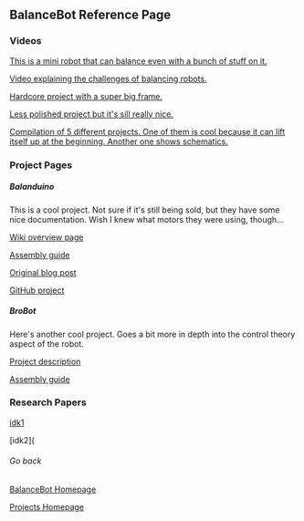 ## BalanceBot Reference Page

### Videos

[This is a mini robot that can balance even with a bunch of stuff on it.](https://www.youtube.com/watch?v=w6VqASRawgg)

[Video explaining the challenges of balancing robots.](https://www.youtube.com/watch?v=U3vAoJhIWms)

[Hardcore project with a super big frame.](https://www.youtube.com/watch?v=EwrQEsFmL4E)

[Less polished project but it's sill really nice.](https://www.youtube.com/watch?v=poWP-RpPa3g)

[Compilation of 5 different projects. One of them is cool because it can lift itself up at the beginning. Another one shows schematics.](https://www.youtube.com/watch?v=0xegrfraf4k)

### Project Pages

##### Balanduino

This is a cool project. Not sure if it's still being sold, but they have some nice documentation. Wish I knew what motors they were using, though...

[Wiki overview page](http://wiki.balanduino.net/Overview)

[Assembly guide](http://wiki.balanduino.net/Assembly_guide)

[Original blog post](http://blog.tkjelectronics.dk/2012/03/the-balancing-robot/)

[GitHub project](https://github.com/TKJElectronics/Balanduino/tree/master/Firmware/Balanduino)

##### BroBot

Here's another cool project. Goes a bit more in depth into the control theory aspect of the robot.

[Project description](https://www.jjrobots.com/projects-2/b-robot/)

[Assembly guide](https://www.jjrobots.com/b-robot-evo-2-assembly-guide/)

### Research Papers

[idk1](https://kth.diva-portal.org/smash/get/diva2:916184/FULLTEXT01.pdf)

[idk2](

###### Go back

[BalanceBot Homepage](https://vashmata.github.io/BalanceBot/)

[Projects Homepage](https://vashmata.github.io)